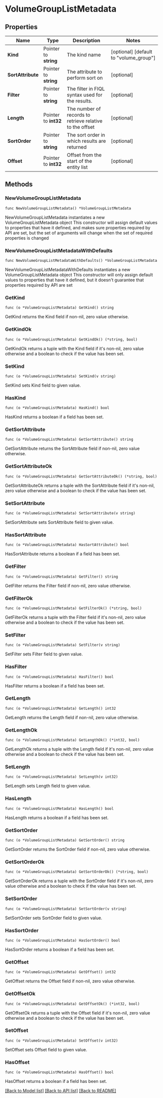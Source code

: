 # VolumeGroupListMetadata

## Properties

Name | Type | Description | Notes
------------ | ------------- | ------------- | -------------
**Kind** | Pointer to **string** | The kind name | [optional] [default to "volume_group"]
**SortAttribute** | Pointer to **string** | The attribute to perform sort on | [optional] 
**Filter** | Pointer to **string** | The filter in FIQL syntax used for the results. | [optional] 
**Length** | Pointer to **int32** | The number of records to retrieve relative to the offset | [optional] 
**SortOrder** | Pointer to **string** | The sort order in which results are returned | [optional] 
**Offset** | Pointer to **int32** | Offset from the start of the entity list | [optional] 

## Methods

### NewVolumeGroupListMetadata

`func NewVolumeGroupListMetadata() *VolumeGroupListMetadata`

NewVolumeGroupListMetadata instantiates a new VolumeGroupListMetadata object
This constructor will assign default values to properties that have it defined,
and makes sure properties required by API are set, but the set of arguments
will change when the set of required properties is changed

### NewVolumeGroupListMetadataWithDefaults

`func NewVolumeGroupListMetadataWithDefaults() *VolumeGroupListMetadata`

NewVolumeGroupListMetadataWithDefaults instantiates a new VolumeGroupListMetadata object
This constructor will only assign default values to properties that have it defined,
but it doesn't guarantee that properties required by API are set

### GetKind

`func (o *VolumeGroupListMetadata) GetKind() string`

GetKind returns the Kind field if non-nil, zero value otherwise.

### GetKindOk

`func (o *VolumeGroupListMetadata) GetKindOk() (*string, bool)`

GetKindOk returns a tuple with the Kind field if it's non-nil, zero value otherwise
and a boolean to check if the value has been set.

### SetKind

`func (o *VolumeGroupListMetadata) SetKind(v string)`

SetKind sets Kind field to given value.

### HasKind

`func (o *VolumeGroupListMetadata) HasKind() bool`

HasKind returns a boolean if a field has been set.

### GetSortAttribute

`func (o *VolumeGroupListMetadata) GetSortAttribute() string`

GetSortAttribute returns the SortAttribute field if non-nil, zero value otherwise.

### GetSortAttributeOk

`func (o *VolumeGroupListMetadata) GetSortAttributeOk() (*string, bool)`

GetSortAttributeOk returns a tuple with the SortAttribute field if it's non-nil, zero value otherwise
and a boolean to check if the value has been set.

### SetSortAttribute

`func (o *VolumeGroupListMetadata) SetSortAttribute(v string)`

SetSortAttribute sets SortAttribute field to given value.

### HasSortAttribute

`func (o *VolumeGroupListMetadata) HasSortAttribute() bool`

HasSortAttribute returns a boolean if a field has been set.

### GetFilter

`func (o *VolumeGroupListMetadata) GetFilter() string`

GetFilter returns the Filter field if non-nil, zero value otherwise.

### GetFilterOk

`func (o *VolumeGroupListMetadata) GetFilterOk() (*string, bool)`

GetFilterOk returns a tuple with the Filter field if it's non-nil, zero value otherwise
and a boolean to check if the value has been set.

### SetFilter

`func (o *VolumeGroupListMetadata) SetFilter(v string)`

SetFilter sets Filter field to given value.

### HasFilter

`func (o *VolumeGroupListMetadata) HasFilter() bool`

HasFilter returns a boolean if a field has been set.

### GetLength

`func (o *VolumeGroupListMetadata) GetLength() int32`

GetLength returns the Length field if non-nil, zero value otherwise.

### GetLengthOk

`func (o *VolumeGroupListMetadata) GetLengthOk() (*int32, bool)`

GetLengthOk returns a tuple with the Length field if it's non-nil, zero value otherwise
and a boolean to check if the value has been set.

### SetLength

`func (o *VolumeGroupListMetadata) SetLength(v int32)`

SetLength sets Length field to given value.

### HasLength

`func (o *VolumeGroupListMetadata) HasLength() bool`

HasLength returns a boolean if a field has been set.

### GetSortOrder

`func (o *VolumeGroupListMetadata) GetSortOrder() string`

GetSortOrder returns the SortOrder field if non-nil, zero value otherwise.

### GetSortOrderOk

`func (o *VolumeGroupListMetadata) GetSortOrderOk() (*string, bool)`

GetSortOrderOk returns a tuple with the SortOrder field if it's non-nil, zero value otherwise
and a boolean to check if the value has been set.

### SetSortOrder

`func (o *VolumeGroupListMetadata) SetSortOrder(v string)`

SetSortOrder sets SortOrder field to given value.

### HasSortOrder

`func (o *VolumeGroupListMetadata) HasSortOrder() bool`

HasSortOrder returns a boolean if a field has been set.

### GetOffset

`func (o *VolumeGroupListMetadata) GetOffset() int32`

GetOffset returns the Offset field if non-nil, zero value otherwise.

### GetOffsetOk

`func (o *VolumeGroupListMetadata) GetOffsetOk() (*int32, bool)`

GetOffsetOk returns a tuple with the Offset field if it's non-nil, zero value otherwise
and a boolean to check if the value has been set.

### SetOffset

`func (o *VolumeGroupListMetadata) SetOffset(v int32)`

SetOffset sets Offset field to given value.

### HasOffset

`func (o *VolumeGroupListMetadata) HasOffset() bool`

HasOffset returns a boolean if a field has been set.


[[Back to Model list]](../README.md#documentation-for-models) [[Back to API list]](../README.md#documentation-for-api-endpoints) [[Back to README]](../README.md)


